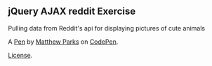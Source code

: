 jQuery AJAX reddit Exercise
---------------------------
Pulling data from Reddit's api for displaying pictures of cute animals

A [Pen](http://codepen.io/mattparksdev/pen/aOQGzN) by [Matthew Parks](http://codepen.io/mattparksdev) on [CodePen](http://codepen.io/).

[License](http://codepen.io/mattparksdev/pen/aOQGzN/license).